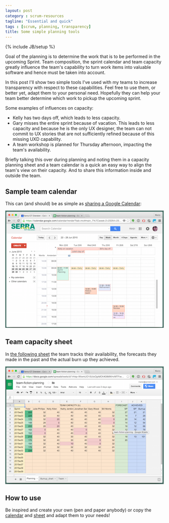 ```yaml
---
layout: post
category : scrum-resources
tagline: "Essential and quick"
tags : [scrum, planning, transparency]
title: Some simple planning tools
---
```

{% include JB/setup %}

Goal of the planning is to determine the work that is to be performed in the upcoming Sprint. Team composition, the sprint calendar and team capacity greatly influence the team's capability to turn work items into valuable software and hence must be taken into account. 

In this post I'll show two simple tools I've used with my teams to increase transparency with respect to these capabilities. Feel free to use them, or better yet, adapt them to your personal need. Hopefully they can help your team better determine which work to pickup the upcoming sprint.

Some examples of influences on capacity:

 * Kelly has two days off, which leads to less capacity.
 * Gary misses the entire sprint because of vacation. This leads to less capacity and because he is the only UX designer, the team can not commit to  UX stories that are not sufficiently refined because of this missing UXD capability.
 * A team workshop is planned for Thursday afternoon, impacting the team's availability.

Briefly talking this over during planning and noting them in a capacity planning sheet and a team calendar is a quick an easy way to align the team's view on their capacity. And to share this information inside and outside the team.

## Sample team calendar

This can (and should) be as simple as [sharing a Google Calendar][cal]:

 ![Example calendar](/assets/img/blog/team-fiction-calendar.png)

## Team capacity sheet

In [the following sheet][sheet] the team tracks their availability, the forecasts they made in the past and the actual burn up they achieved.

 ![Example sheet](/assets/img/blog/team-fiction-capacity-sheet.png)

## How to use

Be inspired and create your own (pen and paper anybody) or copy the [calendar][cal] and [sheet][sheet] and adapt them to your needs!

  [cal]: https://calendar.google.com/calendar/embed?src=serraict.com_33pl20ve8rp5p0mnnl26aamvms@group.calendar.google.com&ctz=Europe/Amsterdam
  [sheet]: https://drive.google.com/open?id=1rhkp-WtxmUO10UloOjpMOhX08MXHvMTFiwWIUP0A6Tc







